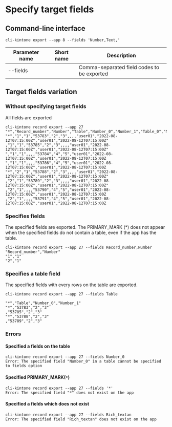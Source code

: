 # Specify target fields

## Command-line interface

```shell
cli-kintone export --app 8 --fields 'Number,Text,'
```

| Parameter name | Short name | Description                                |
| -------------- | ---------- | ------------------------------------------ |
| --fields       |            | Comma-separated field codes to be exported |

## Target fields variation

### Without specifying target fields

All fields are exported

```shell
cli-kintone record export --app 27
"*","Record_number","Number","Table","Number_0","Number_1","Table_0","Number_2","Number_3","Created_by","Created_datetime","Updated_by","Updated_datetime"
"*","1","1","53783","2","3",,,,"user01","2022-08-12T07:15:00Z","user01","2022-08-12T07:15:00Z"
,"1","1","53785","2","3",,,,"user01","2022-08-12T07:15:00Z","user01","2022-08-12T07:15:00Z"
","1","1",,,,"53784","4","5","user01","2022-08-12T07:15:00Z","user01","2022-08-12T07:15:00Z
","1","1",,,,"53786","4","5","user01","2022-08-12T07:15:00Z","user01","2022-08-12T07:15:00Z
"*","2","1","53788","2","3",,,,"user01","2022-08-12T07:15:00Z","user01","2022-08-12T07:15:00Z"
,"2","1","53789","2","3",,,,"user01","2022-08-12T07:15:00Z","user01","2022-08-12T07:15:00Z"
,"2","1",,,,"53790","4","5","user01","2022-08-12T07:15:00Z","user01","2022-08-12T07:15:00Z
,"2","1",,,,"53791","4","5","user01","2022-08-12T07:15:00Z","user01","2022-08-12T07:15:00Z
```

### Specifies fields

The specified fields are exported. The PRIMARY_MARK (\*) does not appear when the specified fields do not contain a table, even if the app has the table.

```shell
cli-kintone record export --app 27 --fields Record_number,Number
"Record_number","Number"
"1","1"
"2","1"
```

### Specifies a table field

The specified fields with every rows on the table are exported.

```shell
cli-kintone record export --app 27 --fields Table

"*","Table","Number_0","Number_1"
"*","53783","2","3"
,"53785","2","3"
"*","53788","2","3"
,"53789","2","3"
```

### Errors

#### Specified a fields on the table

```shell
cli-kintone record export --app 27 --fields Number_0
Error: The specified field "Number_0" in a table cannot be specified to fields option
```

#### Specified PRIMARY_MARK(`*`)

```shell
cli-kintone record export --app 27 --fields '*'
Error: The specified field "*" does not exist on the app
```

#### Specified a fields which does not exist

```shell
cli-kintone record export --app 27 --fields Rich_textan
Error: The specified field "Rich_textan" does not exist on the app
```
